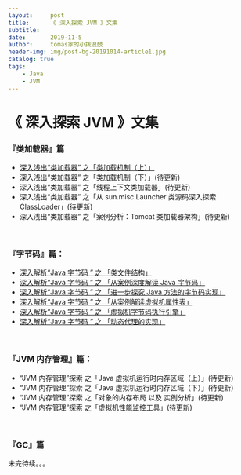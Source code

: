 ```yaml
---
layout:     post
title:      《 深入探索 JVM 》文集
subtitle:   
date:       2019-11-5
author:     tomas家的小拨浪鼓
header-img: img/post-bg-20191014-article1.jpg
catalog: true
tags:
    - Java
    - JVM
---
```

# 《 深入探索 JVM 》文集

### 『类加载器』篇

* [深入浅出“类加载器” 之「类加载机制（上）」](/programming_blog/2019/11/04/深入浅出-类加载器-之-类加载机制-上/)  
* 深入浅出“类加载器” 之「类加载机制（下）」(待更新)  
* 深入浅出“类加载器” 之「线程上下文类加载器」(待更新)  
* 深入浅出“类加载器” 之「从 sun.misc.Launcher 类源码深入探索 ClassLoader」(待更新)  
* 深入浅出“类加载器” 之「案例分析：Tomcat 类加载器架构」(待更新)  


<br>  

### 『字节码』篇：
* [深入解析“Java 字节码 ” 之 「类文件结构」](/programming_blog/2019/11/01/深入解析-Java-字节码-之-类文件结构/)  
* [深入解析“Java 字节码 ” 之 「从案例深度解读 Java 字节码」](/programming_blog/2019/11/02/深入解析-Java-字节码-之-从案例深度解读-Java-字节码/)  
* [深入解析“Java 字节码 ” 之 「进一步探究 Java 方法的字节码实现」](/programming_blog/2019/11/03/深入解析-Java-字节码-之-进一步探究-Java-方法的字节码实现/)  
* [深入解析“Java 字节码 ” 之 「从案例解读虚拟机属性表」](/programming_blog/2019/11/03/深入解析-Java-字节码-之-从案例解读虚拟机属性表/)  
* [深入解析“Java 字节码 ” 之 「虚拟机字节码执行引擎」](/programming_blog/2019/11/03/深入解析-Java-字节码-之-虚拟机字节码执行引擎/)  
* [深入解析“Java 字节码 ” 之 「动态代理的实现」](/programming_blog/2019/11/03/深入解析-Java-字节码-之-动态代理的实现/)  

<br>

### 『JVM 内存管理』篇：
* “JVM 内存管理”探索 之「Java 虚拟机运行时内存区域（上）」(待更新)  
* “JVM 内存管理”探索 之「Java 虚拟机运行时内存区域（下）」(待更新)  
* “JVM 内存管理”探索 之「对象的内存布局 以及 实例分析」(待更新)  
* “JVM 内存管理”探索 之「虚拟机性能监控工具」(待更新)  

<br>

### 『GC』篇

未完待续。。。